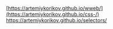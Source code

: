 [https://artemiykorikov.github.io/wweb/](https://artemiykorikov.github.io/css-/)
https://artemiykorikov.github.io/selectors/
